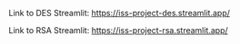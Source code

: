 Link to DES Streamlit: https://iss-project-des.streamlit.app/

Link to RSA Streamlit: https://iss-project-rsa.streamlit.app/
